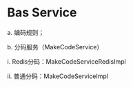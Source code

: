 # Bas Service

a. 编码规则；

b. 分码服务（MakeCodeService）

i. Redis分码：MakeCodeServiceRedisImpl

ii. 普通分码：MakeCodeServiceImpl

